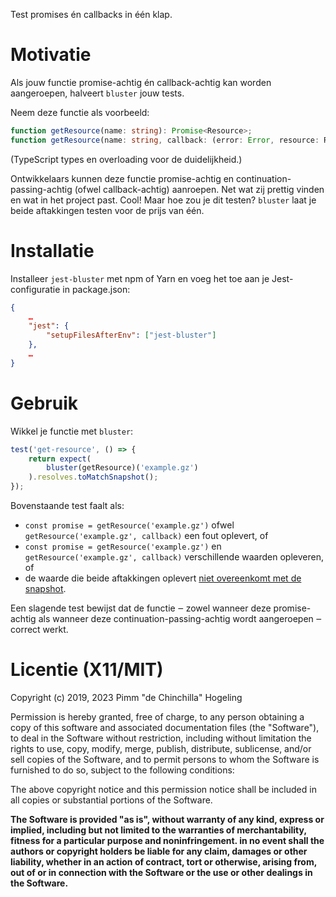 Test promises én callbacks in één klap.

# Motivatie

Als jouw functie promise-achtig én callback-achtig kan worden aangeroepen, halveert `bluster` jouw tests.

Neem deze functie als voorbeeld:
```typescript
function getResource(name: string): Promise<Resource>;
function getResource(name: string, callback: (error: Error, resource: Resource) => void): void;
```
(TypeScript types en overloading voor de duidelijkheid.)

Ontwikkelaars kunnen deze functie promise-achtig en continuation-passing-achtig (ofwel callback-achtig) aanroepen. Net wat zij prettig vinden en wat in het project past. Cool! Maar hoe zou je dit testen? `bluster` laat je beide aftakkingen testen voor de prijs van één.

# Installatie

Installeer `jest-bluster` met npm of Yarn en voeg het toe aan je Jest-configuratie in package.json:
```json
{
	…
	"jest": {
		"setupFilesAfterEnv": ["jest-bluster"]
	},
	…
}
```

# Gebruik

Wikkel je functie met `bluster`:
``` javascript
test('get-resource', () => {
	return expect(
		bluster(getResource)('example.gz')
	).resolves.toMatchSnapshot();
});
```

Bovenstaande test faalt als:
 * `const promise = getResource('example.gz')` ofwel `getResource('example.gz', callback)` een fout oplevert, of
 * `const promise = getResource('example.gz')` en `getResource('example.gz', callback)` verschillende waarden opleveren, of
 * de waarde die beide aftakkingen oplevert [niet overeenkomt met de snapshot][jest-snapshots].

Een slagende test bewijst dat de functie ‒ zowel wanneer deze promise-achtig als wanneer deze continuation-passing-achtig wordt aangeroepen ‒ correct werkt.

# Licentie (X11/MIT)
Copyright (c) 2019, 2023 Pimm "de Chinchilla" Hogeling

Permission is hereby granted, free of charge, to any person obtaining a copy of this software and associated documentation files (the "Software"), to deal in the Software without restriction, including without limitation the rights to use, copy, modify, merge, publish, distribute, sublicense, and/or sell copies of the Software, and to permit persons to whom the Software is furnished to do so, subject to the following conditions:

The above copyright notice and this permission notice shall be included in all copies or substantial portions of the Software.

**The Software is provided "as is", without warranty of any kind, express or implied, including but not limited to the warranties of merchantability, fitness for a particular purpose and noninfringement. in no event shall the authors or copyright holders be liable for any claim, damages or other liability, whether in an action of contract, tort or otherwise, arising from, out of or in connection with the Software or the use or other dealings in the Software.**


[jest-snapshots]: https://jestjs.io/docs/snapshot-testing